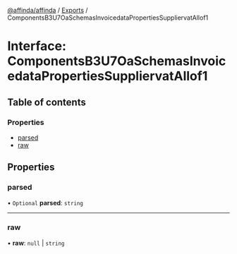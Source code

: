 [@affinda/affinda](../README.md) / [Exports](../modules.md) / ComponentsB3U7OaSchemasInvoicedataPropertiesSuppliervatAllof1

# Interface: ComponentsB3U7OaSchemasInvoicedataPropertiesSuppliervatAllof1

## Table of contents

### Properties

- [parsed](ComponentsB3U7OaSchemasInvoicedataPropertiesSuppliervatAllof1.md#parsed)
- [raw](ComponentsB3U7OaSchemasInvoicedataPropertiesSuppliervatAllof1.md#raw)

## Properties

### parsed

• `Optional` **parsed**: `string`

___

### raw

• **raw**: ``null`` \| `string`
